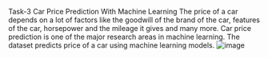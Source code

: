 Task-3 Car Price Prediction With Machine Learning
The price of a car depends on a lot of factors like the goodwill of the brand of the car, features of the car, horsepower and the mileage it gives and many more. Car price prediction is one of the major research areas in machine learning. The dataset predicts price of a car using machine learning models.
![image](https://github.com/user-attachments/assets/81deceef-bc4a-44f2-8b23-f70146a7414d)
